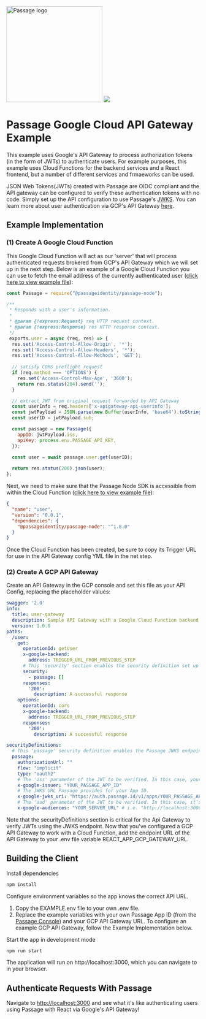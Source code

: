<img src="https://storage.googleapis.com/passage-docs/passage-logo-gradient.svg" alt="Passage logo" style="width:250px;"/>

<img src="https://img.shields.io/badge/Google%20Cloud-informational?style=flat&logo=googlecloud&logoColor=white&color=4385F4"/>

# Passage Google Cloud API Gateway Example

This example uses Google's API Gateway to process authorization tokens (in the form of JWTs) to authenticate users. For example purposes, this example uses Cloud Functions for the backend services and a React frontend, but a number of different services and frmaeworks can be used.

JSON Web Tokens(JWTs) created with Passage are OIDC compliant and the API gateway can be configured to verify these authentication tokens with no code. Simply set up the API configuration to use Passage's [JWKS](https://tools.ietf.org/html/rfc7517). You can learn more about user authentication via GCP's API Gateway [here](https://cloud.google.com/api-gateway/docs/authenticating-users-jwt).


## Example Implementation

### (1) Create A Google Cloud Function
This Google Cloud Function will act as our 'server' that will process authenticated requests brokered from GCP's API Gateway which we will set up in the next step.
Below is an example of a Google Cloud Function you can use to fetch the email address of the currently authenticated user ([click here to view example file](./supporting/cloud-function/script.js)):
```javascript
const Passage = require("@passageidentity/passage-node");

/**
 * Responds with a user's information.
 *
 * @param {!express:Request} req HTTP request context.
 * @param {!express:Response} res HTTP response context.
 */
 exports.user = async (req, res) => {
  res.set('Access-Control-Allow-Origin', '*');
  res.set('Access-Control-Allow-Headers', '*');
  res.set('Access-Control-Allow-Methods', 'GET');
  
  // satisfy CORS preflight request
  if (req.method === 'OPTIONS') {
    res.set('Access-Control-Max-Age', '3600');
    return res.status(204).send('');
  }

  // extract JWT from original request forwarded by API Gateway
  const userInfo = req.headers['x-apigateway-api-userinfo'];
  const jwtPayload = JSON.parse(new Buffer(userInfo, 'base64').toString('ascii'));
  const userID = jwtPayload.sub;

  const passage = new Passage({
    appID: jwtPayload.iss,
    apiKey: process.env.PASSAGE_API_KEY,
  });

  const user = await passage.user.get(userID);
  
  return res.status(200).json(user);
};
```

Next, we need to make sure that the Passage Node SDK is accessible from within the Cloud Function ([click here to view example file](./supporting/cloud-function/package.json)):
```json
{
  "name": "user",
  "version": "0.0.1",
  "dependencies": {
    "@passageidentity/passage-node": "^1.8.0"
  }
}
```
Once the Cloud Function has been created, be sure to copy its Trigger URL for use in the API Gateway config YML file in the net step.

### (2) Create A GCP API Gateway
Create an API Gateway in the GCP console and set this file as your API Config, replacing the placeholder values:
```yml
swagger: '2.0'
info:
  title: user-gateway
  description: Sample API Gateway with a Google Cloud Function backend
  version: 1.0.0
paths:
  /user:
    get:
      operationId: getUser
      x-google-backend:
        address: TRIGGER_URL_FROM_PREVIOUS_STEP
      # This 'security' section enables the security definition set up below.
      security:
        - passage: []
      responses:
        '200':
          description: A successful response
    options:
      operationId: cors
      x-google-backend:
        address: TRIGGER_URL_FROM_PREVIOUS_STEP
      responses:
        '200':
          description: A successful response

securityDefinitions:
  # This 'passage' security definition enables the Passage JWKS endpoint to be used to verify JWTs.
  passage:
    authorizationUrl: ""
    flow: "implicit"
    type: "oauth2"
    # The 'iss' parameter of the JWT to be verified. In this case, your App ID.
    x-google-issuer: "YOUR_PASSAGE_APP_ID"
    # The JWKS URL Passage provides for your App ID.
    x-google-jwks_uri: "https://auth.passage.id/v1/apps/YOUR_PASSAGE_APP_ID/.well-known/jwks.json"
    # The 'aud' parameter of the JWT to be verified. In this case, it's the URL where your app is hosted.
    x-google-audiences: "YOUR_SERVER_URL" # i.e. "http://localhost:3000", etc.
```
Note that the securityDefinitions section is critical for the Api Gateway to verify JWTs using the JWKS endpoint. Now that you've configured a GCP API Gateway to work with a Cloud Function, add the endpoint URL of the API Gateway to your .env file variable REACT_APP_GCP_GATEWAY_URL.


## Building the Client

Install dependencies
```bash
npm install
```

Configure environment variables so the app knows the correct API URL.

1. Copy the EXAMPLE.env file to your own .env file.
2. Replace the example variables with your own Passage App ID (from the [Passage Console](https://console.passage.id)) and your GCP API Gateway URL. To configure an example GCP API Gateway, follow the Example Implementation below.


Start the app in development mode
```bash
npm run start
```

The application will run on http://localhost:3000, which you can navigate to in your browser.

## Authenticate Requests With Passage

Navigate to [http://localhost:3000](http://localhost:3000) and see what it's like authenticating users using Passage with React via Google's API Gateway!

